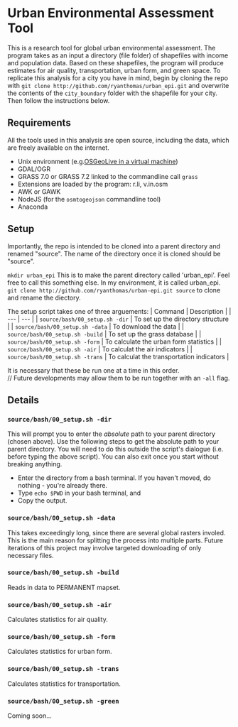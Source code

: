 Urban Environmental Assessment Tool
==================================

This is a research tool for global urban environmental assessment. The program takes as an input a directory (file folder) of shapefiles with income and population data. Based on these shapefiles, the program will produce estimates for air quality, transportation, urban form, and green space. To replicate this analysis for a city you have in mind, begin by cloning the repo with `git clone http://github.com/ryanthomas/urban_epi.git` and overwrite the contents of the `city_boundary` folder with the shapefile for your city. Then follow the instructions below.

## Requirements
All the tools used in this analysis are open source, including the data, which are freely available on the internet.
- Unix environment (e.g.[OSGeoLive in a virtual machine](https://live.osgeo.org/en/quickstart/virtualization_quickstart.html))
- GDAL/OGR
- GRASS 7.0 or GRASS 7.2 linked to the commandline call `grass`
- Extensions are loaded by the program: r.li, v.in.osm 
- AWK or GAWK
- NodeJS (for the `osmtogeojson` commandline tool)
- Anaconda

## Setup
Importantly, the repo is intended to be cloned into a parent directory and renamed "source". The name of the directory once it is cloned should be "source".

`mkdir urban_epi` This is to make the parent directory called 'urban_epi'. Feel free to call this something else. In my environment, it is called urban_epi.</br>
`git clone http://github.com/ryanthomas/urban-epi.git source` to clone and rename the diectory.

The setup script takes one of three arguements: 
| Command | Description |
| --- | --- |
| `source/bash/00_setup.sh -dir` | To set up the directory structure |
| `source/bash/00_setup.sh -data` | To download the data |
| `source/bash/00_setup.sh -build` | To set up the grass database |
| `source/bash/00_setup.sh -form` | To calculate the urban form statistics |
| `source/bash/00_setup.sh -air` | To calculat the air indicators |
| `source/bash/00_setup.sh -trans` | To calculat the transportation indicators |

It is necessary that these be run one at a time in this order. </br>
// Future developments may allow them to be run together with an `-all` flag.</br>

## Details
### `source/bash/00_setup.sh -dir`</br>
This will prompt you to enter the <i>absolute</i> path to your parent directory (chosen above). Use the following steps to get the absolute path to your parent directory. You will need to do this outside the script's dialogue (i.e. before typing the above script). You can also exit once you start without breaking anything.</br> 
- Enter the directory from a bash terminal. If you haven't moved, do nothing - you're already there. </br> 
- Type `echo $PWD` in your bash terminal, and</br>
- Copy the output.

### `source/bash/00_setup.sh -data` </br>
This takes exceedingly long, since there are several global rasters involed. This is the main reason for splitting the process into multiple parts. Future iterations of this project may involve targeted downloading of only necessary files. 

### `source/bash/00_setup.sh -build` </br>
Reads in data to PERMANENT mapset.

### `source/bash/00_setup.sh -air` </br>
Calculates statistics for air quality.

### `source/bash/00_setup.sh -form` </br>
Calculates statistics for urban form.

### `source/bash/00_setup.sh -trans` </br>
Calculates statistics for transportation.

### `source/bash/00_setup.sh -green` </br>
Coming soon...
